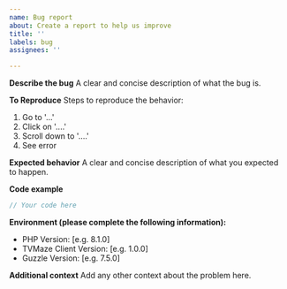 ```yaml
---
name: Bug report
about: Create a report to help us improve
title: ''
labels: bug
assignees: ''

---
```


**Describe the bug**
A clear and concise description of what the bug is.

**To Reproduce**
Steps to reproduce the behavior:
1. Go to '...'
2. Click on '....'
3. Scroll down to '....'
4. See error

**Expected behavior**
A clear and concise description of what you expected to happen.

**Code example**
```php
// Your code here
```

**Environment (please complete the following information):**
 - PHP Version: [e.g. 8.1.0]
 - TVMaze Client Version: [e.g. 1.0.0]
 - Guzzle Version: [e.g. 7.5.0]

**Additional context**
Add any other context about the problem here.
